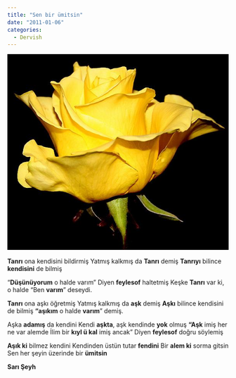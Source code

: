 ```yaml
---
title: "Sen bir ümitsin"
date: "2011-01-06"
categories: 
  - Dervish
---
```


[![sari-gul-1.jpg](../uploads/2011/01/sari-gul-1.jpg)](../uploads/2011/01/sari-gul-1.jpg "sari-gul-1.jpg")

**Tanrı** ona kendisini bildirmiş Yatmış kalkmış da **Tanrı** demiş **Tanrıyı** bilince **kendisini** de bilmiş

“**Düşünüyorum** o halde varım” Diyen **feylesof** haltetmiş Keşke **Tanrı** var ki, o halde “Ben **varım**” deseydi.

**Tanrı** ona aşkı öğretmiş Yatmış kalkmış da **aşk** demiş **Aşkı** bilince kendisini de bilmiş **“aşıkım** o halde **varım**” demiş.

Aşka **adamış** da kendini Kendi **aşkta**, aşk kendinde **yok** olmuş **“Aşk** imiş her ne var alemde İlim bir **kıyl ü kal** imiş ancak” Diyen **feylesof** doğru söylemiş

**Aşık ki** bilmez kendini Kendinden üstün tutar **fendini** Bir **alem ki** sorma gitsin Sen her şeyin üzerinde bir **ümitsin**

**Sarı Şeyh**
